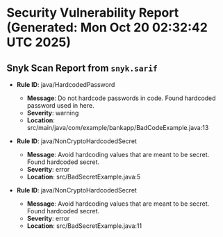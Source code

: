 # Security Vulnerability Report (Generated: Mon Oct 20 02:32:42 UTC 2025)


## Snyk Scan Report from `snyk.sarif`
- **Rule ID**: java/HardcodedPassword  
  - **Message**: Do not hardcode passwords in code. Found hardcoded password used in here.  
  - **Severity**: warning  
  - **Location**: src/main/java/com/example/bankapp/BadCodeExample.java:13  

- **Rule ID**: java/NonCryptoHardcodedSecret  
  - **Message**: Avoid hardcoding values that are meant to be secret. Found hardcoded secret.  
  - **Severity**: error  
  - **Location**: src/BadSecretExample.java:5  

- **Rule ID**: java/NonCryptoHardcodedSecret  
  - **Message**: Avoid hardcoding values that are meant to be secret. Found hardcoded secret.  
  - **Severity**: error  
  - **Location**: src/BadSecretExample.java:11  

